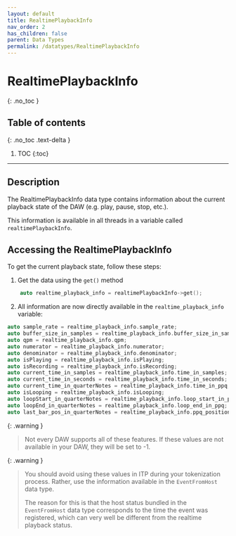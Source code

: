 ```yaml
---
layout: default
title: RealtimePlaybackInfo
nav_order: 2
has_children: false
parent: Data Types
permalink: /datatypes/RealtimePlaybackInfo
---
```


# RealtimePlaybackInfo
{: .no_toc }

## Table of contents
{: .no_toc .text-delta }

1. TOC
{:toc}

---

## Description

The RealtimePlaybackInfo data type contains information about the current playback state of the DAW (e.g. play, pause, stop, etc.).

This information is available in all threads in a variable called `realtimePlaybackInfo`.

## Accessing the RealtimePlaybackInfo

To get the current playback state, follow these steps:

1. Get the data using the `get()` method

```c++
    auto realtime_playback_info = realtimePlaybackInfo->get();
```

2. All information are now directly available in the `realtime_playback_info` variable:

```c++
auto sample_rate = realtime_playback_info.sample_rate;
auto buffer_size_in_samples = realtime_playback_info.buffer_size_in_samples;
auto qpm = realtime_playback_info.qpm;
auto numerator = realtime_playback_info.numerator;
auto denominator = realtime_playback_info.denominator;
auto isPlaying = realtime_playback_info.isPlaying;
auto isRecording = realtime_playback_info.isRecording;
auto current_time_in_samples = realtime_playback_info.time_in_samples;
auto current_time_in_seconds = realtime_playback_info.time_in_seconds;
auto current_time_in_quarterNotes = realtime_playback_info.time_in_ppq;
auto isLooping = realtime_playback_info.isLooping;
auto loopStart_in_quarterNotes = realtime_playback_info.loop_start_in_ppq;
auto loopEnd_in_quarterNotes = realtime_playback_info.loop_end_in_ppq;
auto last_bar_pos_in_quarterNotes = realtime_playback_info.ppq_position_of_last_bar_start;
```

{: .warning } 
> Not every DAW supports all of these features. 
> If these values are not available in your DAW, they will be set to -1.

{: .warning }
> You should avoid using these values in ITP during your tokenization process. 
> Rather, use the information available in the `EventFromHost` data type.
> 
> The reason for this is that the host status bundled in the `EventFromHost` data type corresponds to
> the time the event was registered, which can very well be different from the realtime playback status.